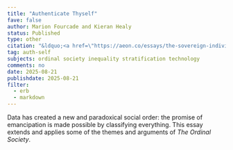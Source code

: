 ```yaml
---
title: "Authenticate Thyself"
fave: false
author: Marion Fourcade and Kieran Healy
status: Published
type: other
citation: "&ldquo;<a href=\"https://aeon.co/essays/the-sovereign-individual-and-the-paradox-of-the-digital-age\">Authenticate Thyself</a>.&rdquo; <em>Aeon</em>, August 2025." 
tag: auth-self
subjects: ordinal society inequality stratification technology
comments: no
date: 2025-08-21
publishdate: 2025-08-21
filter:
  - erb
  - markdown
---
```


Data has created a new and paradoxical social order: the promise of emancipation is made possible by classifying everything. This essay extends and applies some of the themes and arguments of _The Ordinal Society_.
